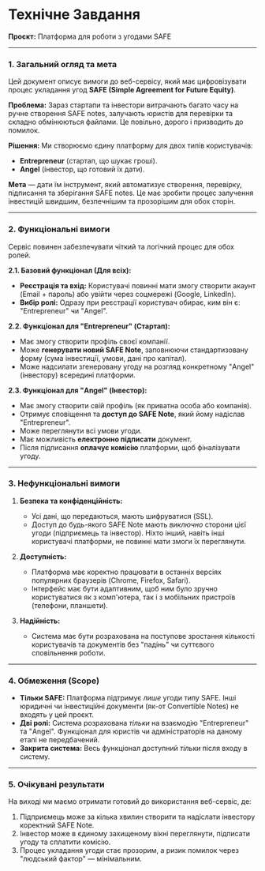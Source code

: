 # Технічне Завдання
**Проєкт:** Платформа для роботи з угодами SAFE

---

### 1. Загальний огляд та мета

Цей документ описує вимоги до веб-сервісу, який має цифровізувати процес укладання угод **SAFE (Simple Agreement for Future Equity)**.

**Проблема:** Зараз стартапи та інвестори витрачають багато часу на ручне створення SAFE notes, залучають юристів для перевірки та складно обмінюються файлами. Це повільно, дорого і призводить до помилок.

**Рішення:** Ми створюємо єдину платформу для двох типів користувачів:
* **Entrepreneur** (стартап, що шукає гроші).
* **Angel** (інвестор, що готовий їх дати).

**Мета** — дати їм інструмент, який автоматизує створення, перевірку, підписання та зберігання SAFE notes. Це має зробити процес залучення інвестицій швидшим, безпечнішим та прозорішим для обох сторін.

---

### 2. Функціональні вимоги

Сервіс повинен забезпечувати чіткий та логічний процес для обох ролей.

**2.1. Базовий функціонал (Для всіх):**
* **Реєстрація та вхід:** Користувачі повинні мати змогу створити акаунт (Email + пароль) або увійти через соцмережі (Google, LinkedIn).
* **Вибір ролі:** Одразу при реєстрації користувач обирає, ким він є: "Entrepreneur" чи "Angel".

**2.2. Функціонал для "Entrepreneur" (Стартап):**
* Має змогу створити профіль своєї компанії.
* Може **генерувати новий SAFE Note**, заповнюючи стандартизовану форму (сума інвестиції, умови, дані про капітал).
* Може надсилати згенеровану угоду на розгляд конкретному "Angel" (інвестору) всередині платформи.

**2.3. Функціонал для "Angel" (Інвестор):**
* Має змогу створити свій профіль (як приватна особа або компанія).
* Отримує сповіщення та **доступ до SAFE Note**, який йому надіслав "Entrepreneur".
* Може переглянути всі умови угоди.
* Має можливість **електронно підписати** документ.
* Після підписання **оплачує комісію** платформи, щоб фіналізувати угоду.

---

### 3. Нефункціональні вимоги

1.  **Безпека та конфіденційність:**
    * Усі дані, що передаються, мають шифруватися (SSL).
    * Доступ до будь-якого SAFE Note мають *виключно* сторони цієї угоди (підприємець та інвестор). Ніхто інший, навіть інші користувачі платформи, не повинні мати змоги їх переглянути.

2.  **Доступність:**
    * Платформа має коректно працювати в останніх версіях популярних браузерів (Chrome, Firefox, Safari).
    * Інтерфейс має бути адаптивним, щоб ним було зручно користуватися як з комп'ютера, так і з мобільних пристроїв (телефони, планшети).

3.  **Надійність:**
    * Система має бути розрахована на поступове зростання кількості користувачів та документів без "падінь" чи суттєвого сповільнення роботи.

---

### 4. Обмеження (Scope)

* **Тільки SAFE:** Платформа підтримує *лише* угоди типу SAFE. Інші юридичні чи інвестиційні документи (як-от Convertible Notes) не входять у цей проєкт.
* **Дві ролі:** Система розрахована *тільки* на взаємодію "Entrepreneur" та "Angel". Функціонал для юристів чи адміністраторів на даному етапі не передбачений.
* **Закрита система:** Весь функціонал доступний *тільки* після входу в систему.

---

### 5. Очікувані результати

На виході ми маємо отримати готовий до використання веб-сервіс, де:
1.  Підприємець може за кілька хвилин створити та надіслати інвестору коректний SAFE Note.
2.  Інвестор може в єдиному захищеному вікні переглянути, підписати угоду та сплатити комісію.
3.  Процес укладання угоди стає прозорим, а ризик помилок через "людський фактор" — мінімальним.
